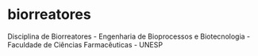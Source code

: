 # biorreatores
Disciplina de Biorreatores - Engenharia de Bioprocessos e Biotecnologia - Faculdade de Ciências Farmacêuticas - UNESP
